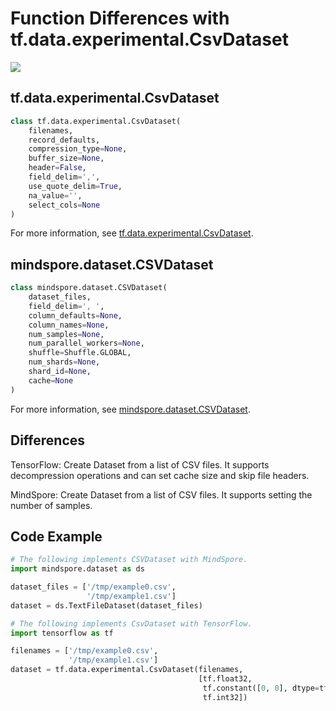 # Function Differences with tf.data.experimental.CsvDataset

<a href="https://gitee.com/mindspore/docs/blob/master/docs/mindspore/migration_guide/source_en/api_mapping/tensorflow_diff/CsvDataset.md" target="_blank"><img src="https://gitee.com/mindspore/docs/raw/master/resource/_static/logo_source_en.png"></a>

## tf.data.experimental.CsvDataset

```python
class tf.data.experimental.CsvDataset(
    filenames,
    record_defaults,
    compression_type=None,
    buffer_size=None,
    header=False,
    field_delim=',',
    use_quote_delim=True,
    na_value='',
    select_cols=None
)
```

For more information, see [tf.data.experimental.CsvDataset](https://www.tensorflow.org/versions/r1.15/api_docs/python/tf/data/experimental/CsvDataset).

## mindspore.dataset.CSVDataset

```python
class mindspore.dataset.CSVDataset(
    dataset_files,
    field_delim=', ',
    column_defaults=None,
    column_names=None,
    num_samples=None,
    num_parallel_workers=None,
    shuffle=Shuffle.GLOBAL,
    num_shards=None,
    shard_id=None,
    cache=None
)
```

For more information, see [mindspore.dataset.CSVDataset](https://www.mindspore.cn/docs/api/en/master/api_python/dataset/mindspore.dataset.CSVDataset.html#mindspore.dataset.CSVDataset).

## Differences

TensorFlow: Create Dataset from a list of CSV files. It supports decompression operations and can set cache size and skip file headers.

MindSpore: Create Dataset from a list of CSV files. It supports setting the number of samples.

## Code Example

```python
# The following implements CSVDataset with MindSpore.
import mindspore.dataset as ds

dataset_files = ['/tmp/example0.csv',
                 '/tmp/example1.csv']
dataset = ds.TextFileDataset(dataset_files)

# The following implements CsvDataset with TensorFlow.
import tensorflow as tf

filenames = ['/tmp/example0.csv',
             '/tmp/example1.csv']
dataset = tf.data.experimental.CsvDataset(filenames,
                                          [tf.float32,
                                           tf.constant([0, 0], dtype=tf.float32),
                                           tf.int32])
```
